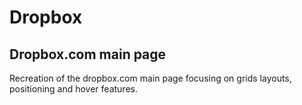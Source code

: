 # Dropbox
## Dropbox.com main page

Recreation of the dropbox.com main page focusing on grids layouts, positioning and hover features.